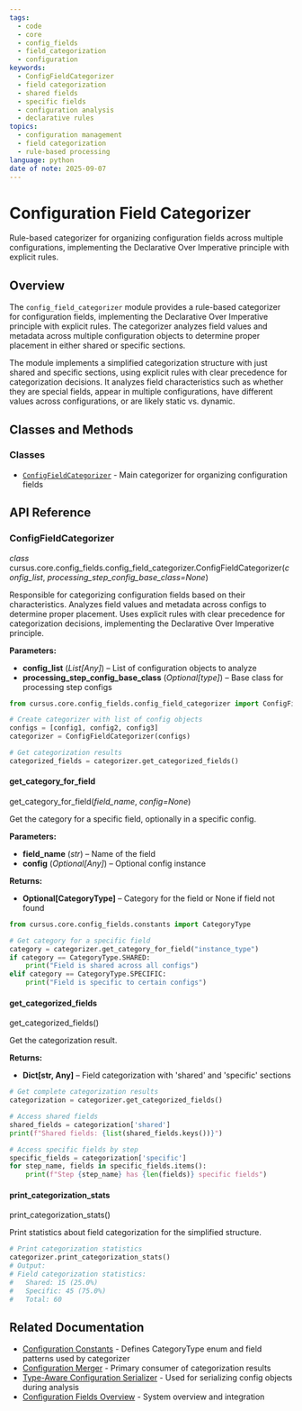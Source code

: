 ```yaml
---
tags:
  - code
  - core
  - config_fields
  - field_categorization
  - configuration
keywords:
  - ConfigFieldCategorizer
  - field categorization
  - shared fields
  - specific fields
  - configuration analysis
  - declarative rules
topics:
  - configuration management
  - field categorization
  - rule-based processing
language: python
date of note: 2025-09-07
---
```


# Configuration Field Categorizer

Rule-based categorizer for organizing configuration fields across multiple configurations, implementing the Declarative Over Imperative principle with explicit rules.

## Overview

The `config_field_categorizer` module provides a rule-based categorizer for configuration fields, implementing the Declarative Over Imperative principle with explicit rules. The categorizer analyzes field values and metadata across multiple configuration objects to determine proper placement in either shared or specific sections.

The module implements a simplified categorization structure with just shared and specific sections, using explicit rules with clear precedence for categorization decisions. It analyzes field characteristics such as whether they are special fields, appear in multiple configurations, have different values across configurations, or are likely static vs. dynamic.

## Classes and Methods

### Classes
- [`ConfigFieldCategorizer`](#configfieldcategorizer) - Main categorizer for organizing configuration fields

## API Reference

### ConfigFieldCategorizer

_class_ cursus.core.config_fields.config_field_categorizer.ConfigFieldCategorizer(_config_list_, _processing_step_config_base_class=None_)

Responsible for categorizing configuration fields based on their characteristics. Analyzes field values and metadata across configs to determine proper placement. Uses explicit rules with clear precedence for categorization decisions, implementing the Declarative Over Imperative principle.

**Parameters:**
- **config_list** (_List[Any]_) – List of configuration objects to analyze
- **processing_step_config_base_class** (_Optional[type]_) – Base class for processing step configs

```python
from cursus.core.config_fields.config_field_categorizer import ConfigFieldCategorizer

# Create categorizer with list of config objects
configs = [config1, config2, config3]
categorizer = ConfigFieldCategorizer(configs)

# Get categorization results
categorized_fields = categorizer.get_categorized_fields()
```

#### get_category_for_field

get_category_for_field(_field_name_, _config=None_)

Get the category for a specific field, optionally in a specific config.

**Parameters:**
- **field_name** (_str_) – Name of the field
- **config** (_Optional[Any]_) – Optional config instance

**Returns:**
- **Optional[CategoryType]** – Category for the field or None if field not found

```python
from cursus.core.config_fields.constants import CategoryType

# Get category for a specific field
category = categorizer.get_category_for_field("instance_type")
if category == CategoryType.SHARED:
    print("Field is shared across all configs")
elif category == CategoryType.SPECIFIC:
    print("Field is specific to certain configs")
```

#### get_categorized_fields

get_categorized_fields()

Get the categorization result.

**Returns:**
- **Dict[str, Any]** – Field categorization with 'shared' and 'specific' sections

```python
# Get complete categorization results
categorization = categorizer.get_categorized_fields()

# Access shared fields
shared_fields = categorization['shared']
print(f"Shared fields: {list(shared_fields.keys())}")

# Access specific fields by step
specific_fields = categorization['specific']
for step_name, fields in specific_fields.items():
    print(f"Step {step_name} has {len(fields)} specific fields")
```

#### print_categorization_stats

print_categorization_stats()

Print statistics about field categorization for the simplified structure.

```python
# Print categorization statistics
categorizer.print_categorization_stats()
# Output:
# Field categorization statistics:
#   Shared: 15 (25.0%)
#   Specific: 45 (75.0%)
#   Total: 60
```

## Related Documentation

- [Configuration Constants](constants.md) - Defines CategoryType enum and field patterns used by categorizer
- [Configuration Merger](config_merger.md) - Primary consumer of categorization results
- [Type-Aware Configuration Serializer](type_aware_config_serializer.md) - Used for serializing config objects during analysis
- [Configuration Fields Overview](README.md) - System overview and integration

